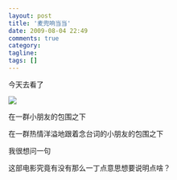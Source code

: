 ```yaml
---
layout: post
title: '麦兜响当当'
date: 2009-08-04 22:49
comments: true
category:
tagline:
tags: []
---
```


今天去看了

[![](https://lh6faa.bay.livefilestore.com/y1mWjZjlFSU1GpMkGLmiabniSufhPSQyaCAsymSItKLkXO5kI2orSvMDK8eQYb5ASmzYNr2O1U0jxbmk00ODL3YL-Y-k7toFhy1c-oaVIyJSsNOumMAMONukL5bz6FRb16RPg5-L3oy3iCP5da8JB0AnA/maidou.jpg)](https://lh6faa.bay.livefilestore.com/y1mWjZjlFSU1GpMkGLmiabniSufhPSQyaCAsymSItKLkXO5kI2orSvMDK8eQYb5ASmzYNr2O1U0jxbmk00ODL3YL-Y-k7toFhy1c-oaVIyJSsNOumMAMONukL5bz6FRb16RPg5-L3oy3iCP5da8JB0AnA/maidou.jpg)

在一群小朋友的包围之下

在一群热情洋溢地跟着念台词的小朋友的包围之下

我很想问一句

这部电影究竟有没有那么一丁点意思想要说明点啥？

